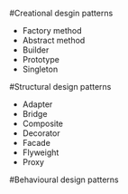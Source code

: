 #Creational desgin patterns
- Factory method
- Abstract method
- Builder
- Prototype
- Singleton

#Structural design patterns
- Adapter
- Bridge
- Composite
- Decorator
- Facade
- Flyweight
- Proxy

#Behavioural design patterns